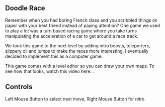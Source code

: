 Doodle Race
-----------

Remember when you had boring French class and  you  scribbled  things on paper
with your  best friend instead of paying attention? One game we used to play a
lot was a  turn  based  racing  game  where  you  take  turns manipulating the
acceleration of a car to get around a race track.

We took this  game  to  the  next  level  by adding nitro boosts, teleporters,
slippery  oil  and  jumps  to  make  the  races more interesting. I eventually
decided to implement this as a computer game.

This game  comes with a level editor so you can draw your own maps. To see how
that          looks,         watch          this          video          here:
[](https://www.youtube.com/watch?v=NT-oY_ua9vg).

Controls
--------

Left Mouse Button to select next move, Right Mouse Button for nitro.

